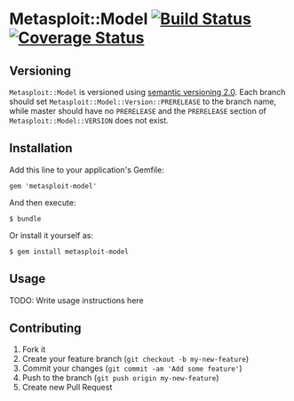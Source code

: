# Metasploit::Model [![Build Status](https://travis-ci.org/rapid7/metasploit-model.png?branch=feature/exploit)](https://travis-ci.org/rapid7/metasploit-model)[![Coverage Status](https://coveralls.io/repos/rapid7/metasploit-model/badge.png?branch=feature%2Fexploit)](https://coveralls.io/r/rapid7/metasploit-model?branch=feature%2Fexploit)

## Versioning

`Metasploit::Model` is versioned using [semantic versioning 2.0](http://semver.org/spec/v2.0.0.html).  Each branch
should set `Metasploit::Model::Version::PRERELEASE` to the branch name, while master should have no `PRERELEASE`
and the `PRERELEASE` section of `Metasploit::Model::VERSION` does not exist.

## Installation

Add this line to your application's Gemfile:

    gem 'metasploit-model'

And then execute:

    $ bundle

Or install it yourself as:

    $ gem install metasploit-model

## Usage

TODO: Write usage instructions here

## Contributing

1. Fork it
2. Create your feature branch (`git checkout -b my-new-feature`)
3. Commit your changes (`git commit -am 'Add some feature'`)
4. Push to the branch (`git push origin my-new-feature`)
5. Create new Pull Request
